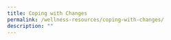 ```yaml
---
title: Coping with Changes
permalink: /wellness-resources/coping-with-changes/
description: ""
---
```

